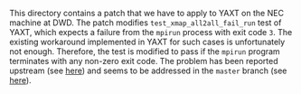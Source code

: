<!--
This file is written using Markdown language, which might make it difficult to
read it in a plain text editor. Please, visit ICON project page on DKRZ GitLab
(https://gitlab.dkrz.de/icon/icon/-/tree/master/config/buildbot/dwd_nec_patches)
to see this file rendered or use a Markdown viewer of your choice
(https://www.google.com/search?q=markdown+viewer).
-->

This directory contains a patch that we have to apply to YAXT on the NEC machine
at DWD. The patch modifies `test_xmap_all2all_fail_run` test of YAXT, which
expects a failure from the `mpirun` process with exit code `3`. The existing
workaround implemented in YAXT for such cases is unfortunately not enough.
Therefore, the test is modified to pass if the `mpirun` program terminates with
any non-zero exit code. The problem has been reported upstream (see
[here](https://gitlab.dkrz.de/dkrz-sw/yaxt/-/issues/2)) and seems to be
addressed in the `master` branch (see
[here](https://gitlab.dkrz.de/dkrz-sw/yaxt/-/commit/5a7e9e42ae85fec4d900efdc19690ffe0c772956)).
